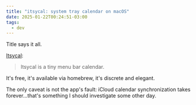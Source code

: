 ```yaml
---
title: "itsycal: system tray calendar on macOS"
date: 2025-01-22T00:24:51-03:00
tags:
  - dev
---
```


Title says it all.

[Itsycal](https://www.mowglii.com/itsycal/):

> Itsycal is a tiny menu bar calendar.

It's free, it's available via homebrew, it's discrete and elegant.

The only caveat is not the app's fault: iCloud calendar synchronization takes
forever...that's something I should investigate some other day.
